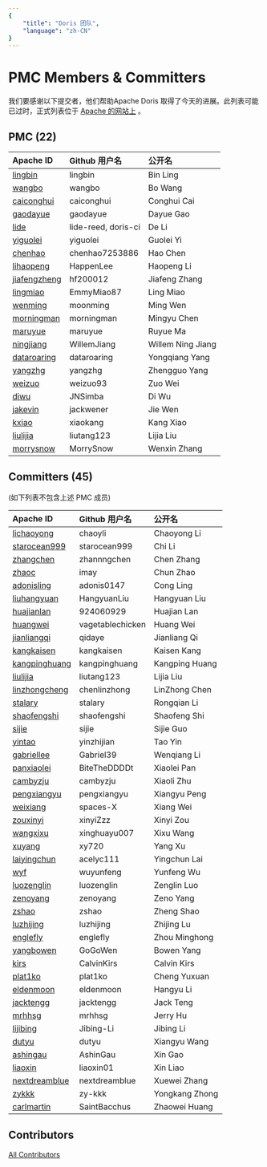 ```yaml
---
{
    "title": "Doris 团队",
    "language": "zh-CN"
}
---
```


<!-- 
Licensed to the Apache Software Foundation (ASF) under one
or more contributor license agreements.  See the NOTICE file
distributed with this work for additional information
regarding copyright ownership.  The ASF licenses this file
to you under the Apache License, Version 2.0 (the
"License"); you may not use this file except in compliance
with the License.  You may obtain a copy of the License at

  http://www.apache.org/licenses/LICENSE-2.0

Unless required by applicable law or agreed to in writing,
software distributed under the License is distributed on an
"AS IS" BASIS, WITHOUT WARRANTIES OR CONDITIONS OF ANY
KIND, either express or implied.  See the License for the
specific language governing permissions and limitations
under the License.
-->

# PMC Members & Committers

我们要感谢以下提交者，他们帮助Apache Doris 取得了今天的进展。此列表可能已过时，正式列表位于 [Apache 的网站上](https://people.apache.org/committers-by-project.html#doris) 。

## PMC (22)

| Apache ID                                                    | Github 用户名       | 公开名        |
| :----------------------------------------------------------- | :------------------ | :------------ |
| [lingbin](https://people.apache.org/committer-index.html#lingbin) | lingbin             | Bin Ling      |
| [wangbo](https://people.apache.org/committer-index.html#wangbo) | wangbo              | Bo Wang       |
| [caiconghui](https://people.apache.org/committer-index.html#caiconghui) | caiconghui          | Conghui Cai   |
| [gaodayue](https://people.apache.org/committer-index.html#gaodayue) | gaodayue            | Dayue Gao     |
| [lide](https://people.apache.org/committer-index.html#lide)  | lide-reed, doris-ci | De Li         |
| [yiguolei](https://people.apache.org/committer-index.html#yiguolei) | yiguolei         | Guolei Yi      |
| [chenhao](https://people.apache.org/committer-index.html#chenhao) | chenhao7253886      | Hao Chen      |
| [lihaopeng](https://people.apache.org/committer-index.html#lihaopeng) | HappenLee           | Haopeng Li    |
| [jiafengzheng](https://people.apache.org/committer-index.html#jiafengzheng) | hf200012            | Jiafeng Zhang |
| [lingmiao](https://people.apache.org/committer-index.html#lingmiao) | EmmyMiao87          | Ling Miao     |
| [wenming](https://people.apache.org/committer-index.html#wenming) | moonming      | Ming Wen          |
| [morningman](https://people.apache.org/committer-index.html#morningman) | morningman          | Mingyu Chen   |
| [maruyue](https://people.apache.org/committer-index.html#maruyue) | maruyue                    | Ruyue Ma      |
| [ningjiang](https://people.apache.org/committer-index.html#ningjiang) | WillemJiang   | Willem Ning Jiang |
| [dataroaring](https://people.apache.org/committer-index.html#dataroaring) | dataroaring | Yongqiang Yang   |
| [yangzhg](https://people.apache.org/committer-index.html#yangzhg) | yangzhg             | Zhengguo Yang |
| [weizuo](https://people.apache.org/committer-index.html#weizuo) | weizuo93            | Zuo Wei       |
| [diwu](https://people.apache.org/committer-index.html#diwu) | JNSimba            | Di Wu       |
| [jakevin](https://people.apache.org/committer-index.html#jakevin) | jackwener            | Jie Wen       |
| [kxiao](https://people.apache.org/committer-index.html#kxiao) | xiaokang            | Kang Xiao       |
| [liulijia](https://people.apache.org/committer-index.html#liulijia) | liutang123            | Lijia Liu       |
| [morrysnow](https://people.apache.org/committer-index.html#morrysnow) | MorrySnow            | Wenxin Zhang       |

## Committers (45)

(如下列表不包含上述 PMC 成员)

| Apache ID                                                    | Github 用户名    | 公开名         |
| :----------------------------------------------------------- | :--------------- | :------------- |
| [lichaoyong](https://people.apache.org/committer-index.html#lichaoyong) | chaoyli             | Chaoyong Li   |
| [starocean999](https://people.apache.org/committer-index.html#starocean999)    | starocean999 | Chi Li |
| [zhangchen](https://people.apache.org/committer-index.html#zhangchen) | zhannngchen                | Chen Zhang     |
| [zhaoc](https://people.apache.org/committer-index.html#zhaoc) | imay                | Chun Zhao     |
| [adonisling](https://people.apache.org/committer-index.html#adonisling) | adonis0147             | Cong Ling   |
| [liuhangyuan](https://people.apache.org/committer-index.html#liuhangyuan) | HangyuanLiu         | Hangyuan Liu  |
| [huajianlan](https://people.apache.org/committer-index.html#huajianlan) | 924060929        | Huajian Lan    |
| [huangwei](https://people.apache.org/committer-index.html#huangwei) | vagetablechicken | Huang Wei      |
| [jianliangqi](https://people.apache.org/committer-index.html#jianliangqi) | qidaye           | Jianliang Qi   |
| [kangkaisen](https://people.apache.org/committer-index.html#kangkaisen) | kangkaisen          | Kaisen Kang   |
| [kangpinghuang](https://people.apache.org/committer-index.html#kangpinghuang) | kangpinghuang    | Kangping Huang |
| [liulijia](https://people.apache.org/committer-index.html#liulijia) | liutang123       | Lijia Liu      |
| [linzhongcheng](https://people.apache.org/committer-index.html#linzhongcheng) | chenlinzhong       | LinZhong Chen      |
| [stalary](https://people.apache.org/committer-index.html#stalary)    | stalary | Rongqian Li |
| [shaofengshi](https://people.apache.org/committer-index.html#shaofengshi) | shaofengshi     | Shaofeng Shi     |
| [sijie](https://people.apache.org/committer-index.html#sijie) | sijie               | Sijie Guo     |
| [yintao](https://people.apache.org/committer-index.html#yintao) | yinzhijian               | Tao Yin    |
| [gabriellee](https://people.apache.org/committer-index.html#gabriellee)    | Gabriel39 | Wenqiang Li |
| [panxiaolei](https://people.apache.org/committer-index.html#panxiaolei) | BiteTheDDDDt       | Xiaolei Pan      |
| [cambyzju](https://people.apache.org/committer-index.html#cambyzju)    | cambyzju | Xiaoli Zhu  |
| [pengxiangyu](https://people.apache.org/committer-index.html#pengxiangyu)    | pengxiangyu | Xiangyu Peng |
| [weixiang](https://people.apache.org/committer-index.html#weixiang) | spaces-X            | Xiang Wei     |
| [zouxinyi](https://people.apache.org/committer-index.html#zouxinyi) | xinyiZzz               | Xinyi Zou     |
| [wangxixu](https://people.apache.org/committer-index.html#wangxixu) | xinghuayu007     | Xixu Wang      |
| [xuyang](https://people.apache.org/committer-index.html#xuyang) | xy720            | Yang Xu        |
| [laiyingchun](https://people.apache.org/committer-index.html#laiyingchun) | acelyc111        | Yingchun Lai   |
| [wyf](https://people.apache.org/committer-index.html#wyf)    | wuyunfeng        | Yunfeng Wu     |
| [luozenglin](https://people.apache.org/committer-index.html#luozenglin)    | luozenglin | Zenglin Luo |
| [zenoyang](https://people.apache.org/committer-index.html#zenoyang)    | zenoyang  | Zeno Yang     |
| [zshao](https://people.apache.org/committer-index.html#zshao)    | zshao | Zheng Shao |
| [luzhijing](https://people.apache.org/committer-index.html#luzhijing)    | luzhijing | Zhijing Lu |
| [englefly](https://people.apache.org/committer-index.html#englefly)    | englefly | Zhou Minghong |
| [yangbowen](https://people.apache.org/committer-index.html#yangbowen)    | GoGoWen | Bowen Yang |
| [kirs](https://people.apache.org/committer-index.html#kirs)    | CalvinKirs | Calvin Kirs |
| [plat1ko](https://people.apache.org/committer-index.html#plat1ko)    | plat1ko | 	Cheng Yuxuan |
| [eldenmoon](https://people.apache.org/committer-index.html#eldenmoon)    | eldenmoon | 		Hangyu Li |
| [jacktengg](https://people.apache.org/committer-index.html#jacktengg)    | jacktengg | 			Jack Teng |
| [mrhhsg](https://people.apache.org/committer-index.html#mrhhsg)    | mrhhsg | Jerry Hu |
| [lijibing](https://people.apache.org/committer-index.html#lijibing)    | Jibing-Li | Jibing Li |
| [dutyu](https://people.apache.org/committer-index.html#dutyu)    | dutyu | 	Xiangyu Wang |
| [ashingau](https://people.apache.org/committer-index.html#ashingau)    | AshinGau | 	Xin Gao |
| [liaoxin](https://people.apache.org/committer-index.html#liaoxin)    | liaoxin01 | 	Xin Liao |
| [nextdreamblue](https://people.apache.org/committer-index.html#nextdreamblue)    | nextdreamblue | 	Xuewei Zhang |
| [zykkk](https://people.apache.org/committer-index.html#zykkk)    | zy-kkk | 		Yongkang Zhong |
| [carlmartin](https://people.apache.org/committer-index.html#carlmartin)    | SaintBacchus |  Zhaowei Huang |



## Contributors

[All Contributors](https://github.com/apache/doris/graphs/contributors)
